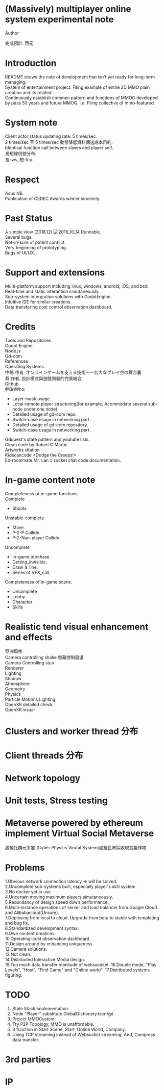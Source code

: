 # (Massively) multiplayer online system experimental note
Author

完成預計: 西元

Introduction<br>
====
README shows the note of development that isn't yet ready for long-term managing.<br>
System of entertainment project.
Filing example of entire 2D MMO plain creation and its related.<br>
Continuously establish common pattern and functions of MMOG developed by pass 50 years and future MMOG. i.e. Filing collective of mmo-featured.<br>

System note<br>
====
Client actor status updating rate: 5 times/sec.<br>
2 times/sec 至 5 times/sec 動態降低資料傳送成本目的. <br>
Identical function call between slaves and player self.<br>
長短線信號分布. <br>
長-ws, 短-tcp. <br>

Respect<br> 
====
Asus NB.<br>
Publication of CEDEC Awards winner sincerely.<br>

Past Status<br>
====
A simple view (2018.12)
![2018_10_14](https://user-images.githubusercontent.com/31240078/137329400-551085fe-5256-42b7-85ed-5aacad4a14d1.jpg)
Runnable.<br>
Several bugs.<br>
Not-in-sure of patent conflict.<br>
Very beginning of prototyping.<br>
Bugs of UI/UX.<br>

Support and extensions<br>
====
Multi-platform support including linux, windows, android, iOS, and bsd.<br>
Real-time and static interaction simutaneously.<br>
Sub-system intergration solutions with GodotEngine.<br>
Intuitive IDE for similar creations.<br>
Data transfering cost control observation dashboard.<br>

Credits<br>
====
Tools and Repositories<br>
Godot Engine<br>
Node.js<br>
Gd-com<br>
References<br>
Operating Systems <br>
中嶋 作者, オンラインゲームを支える技術－－壮大なプレイ空の舞台裏 <br>
蔡 作者, 設計模式與遊戲開發的完美結合 <br>
Github<br>
@BriWho:<br>
 - Layer-mask usage.<br> 
 - Local-remote player structuring(for example, Acommodate several sub-node under one node).<br> 
 - Detailed usage of gd-com repo.<br>
 - Switch-case usage in networking part.<br>
 - Detailed usage of gd-com repository.<br>
 - Switch-case usage in networking part.<br>

Gdquest's state pattern and youtube lists.<br>
Clean code by Robert C Martin.<br>
Artworks citation<br>
Kidscancode <Dodge the Creeps!> <br>
Ex-roommate Mr. Lan c socket chat code documentation.<br>

In-game content note<br>
====
Completeness of in-game functions<br>
Complete<br>
 - Shoots.<br>

Unstable-complete<br>
 - Move.<br>
 - P-2-P Collide.<br>
 - P-2-Non-player Collide.<br>

Uncomplete<br>
 - In-game purchase.<br>
 - Getting_invisible.<br>
 - Draw_a_line.<br>
 - Series of VFX_call.<br>

Completeness of in-game scene.<br>
 - Uncomplete<br>
 - Lobby<br>
 - Character<br>
 - Skills<br>

Realistic tend visual enhancement and effects
====
亞洲風格<br>
Camera controlling shake 螢幕控制震盪 <br>
Camera Controlling stun <br>
Renderer <br>
Lighting <br>
Shadow <br>
Atmosphere <br>
Geometry <br>
Physics <br>
Particle Motions Lighting <br>
OpenXR detailed check <br>
OpenXR visual <br>

Clusters and worker thread 分布
====

Client threads 分布
====

Network topology
====


Unit tests, Stress testing
====

Metaverse powered by ethereum implement Virtual Social Metaverse
====
虛擬社群元宇宙
(Cyber Physics Virutal System)虛擬世界採收現實農作物

Problems<br>
====
1.Obvious network connection latency => will be solved.<br> 
2.Uncomplete sub-systems built, especially player's skill system.<br> 
3.No docker yet in use.<br> 
4.Uncertain moving maximum players simutaneously.<br> 
5.Redundancy of design speed down performance.<br>
6.Multi-instance operations of server and load balancer from Google Cloud and Alibabacloud(Unsure).<br>
7.Deploying from local to cloud. Upgrade from beta to stable with templating and bug fix.<br>
8.Standardized development syntax.<br>
9.Own content creations.<br>
10.Operating-cost observation dashboard.<br>
11.Design around by enhancing uniqueness.<br>
12.Camera solutions.<br>
13.Not clean.<br>
14.Distributed Interactive Media design.<br>
15.Too much data transfer manitude of websoceket.
16.Double mode, "Play Levels", "Host", "Find Game" and "Online world".
17.Distributed systems figuring.

TODO
====
1. State Stack implementation.<br>
2. Node "Player" substitute GlobalDictionary.tscn/gd
3. Project MMOCustom.
4. Try P2P Topology, MMO is unaffordable.
5. 3 function in Start Scene, Start, Online World, Company.
6. Using TCP streaming instead of Websocket streaming. And, Compress data transfer.

3rd parties
====


IP
====

